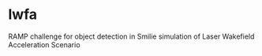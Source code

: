 # lwfa
RAMP challenge for object detection in Smilie simulation of Laser Wakefield Acceleration Scenario
